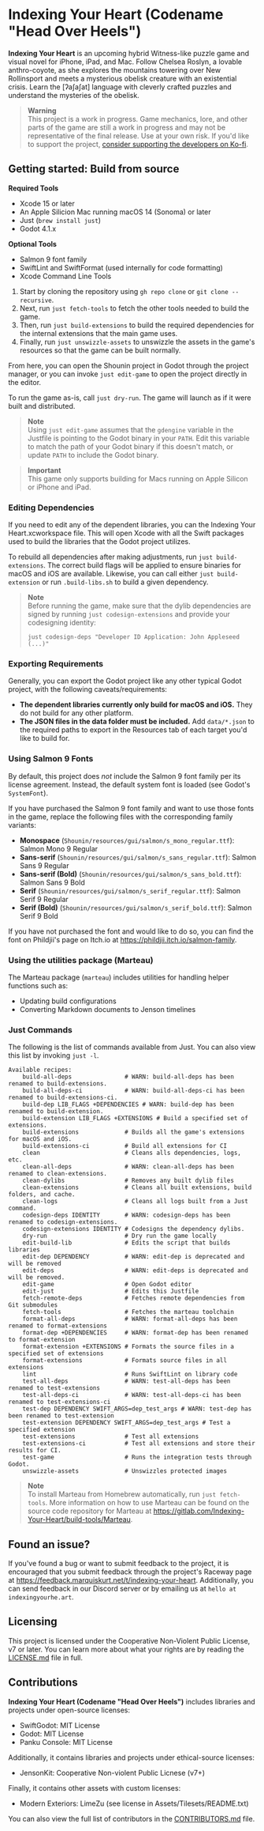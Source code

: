 # Indexing Your Heart (Codename "Head Over Heels")

**Indexing Your Heart** is an upcoming hybrid Witness-like puzzle game and visual novel
for iPhone, iPad, and Mac. Follow Chelsea Roslyn, a lovable anthro-coyote, as she explores
the mountains towering over New Rollinsport and meets a mysterious obelisk creature with
an existential crisis. Learn the [ʔaʃaʃat] language with cleverly crafted puzzles and
understand the mysteries of the obelisk.

> **Warning**  
> This project is a work in progress. Game mechanics, lore, and other parts of the game
> are still a work in progress and may not be representative of the final release. Use at
> your own risk. If you'd like to support the project,
> [consider supporting the developers on Ko-fi][kofi].

[kofi]: https://ko-fi.com/marquiskurt

## Getting started: Build from source

**Required Tools**

- Xcode 15 or later
- An Apple Silicion Mac running macOS 14 (Sonoma) or later
- Just (`brew install just`)
- Godot 4.1.x

**Optional Tools**

- Salmon 9 font family
- SwiftLint and SwiftFormat (used internally for code formatting)
- Xcode Command Line Tools

1. Start by cloning the repository using `gh repo clone` or `git clone --recursive`.
2. Next, run `just fetch-tools` to fetch the other tools needed to build the game.
3. Then, run `just build-extensions` to build the required dependencies for the internal
   extensions that the main game uses.
4. Finally, run `just unswizzle-assets` to unswizzle the assets in the game's resources so
   that the game can be built normally.

From here, you can open the Shounin project in Godot through the project manager, or
you can invoke `just edit-game` to open the project directly in the editor.

To run the game as-is, call `just dry-run`. The game will launch as if it were built
and distributed.

> **Note**  
> Using `just edit-game` assumes that the `gdengine` variable in the Justfile is
> pointing to the Godot binary in your `PATH`. Edit this variable to match the path
> of your Godot binary if this doesn't match, or update `PATH` to include the Godot
> binary.

> **Important**  
> This game only supports building for Macs running on Apple Silicon or iPhone and
> iPad.

### Editing Dependencies

If you need to edit any of the dependent libraries, you can the Indexing Your
Heart.xcworkspace file. This will open Xcode with all the Swift packages used
to build the libraries that the Godot project utilizes.

To rebuild all dependencies after making adjustments, run `just build-extensions`.
The correct build flags will be applied to ensure binaries for macOS and iOS are
available. Likewise, you can call either `just build-extension` or run
`.build-libs.sh` to build a given dependency.

> **Note**  
> Before running the game, make sure that the dylib dependencies are signed by
> running `just codesign-extensions` and provide your codesigning identity:
> 
> ```
> just codesign-deps "Developer ID Application: John Appleseed (...)"
> ```

### Exporting Requirements

Generally, you can export the Godot project like any other typical Godot project,
with the following caveats/requirements:

- **The dependent libraries currently only build for macOS and iOS.** They do not
  build for any other platform.
- **The JSON files in the data folder must be included.** Add `data/*.json` to the
  required paths to export in the Resources tab of each target you'd like to build
  for.

### Using Salmon 9 Fonts

By default, this project does _not_ include the Salmon 9 font family per its license
agreement. Instead, the default system font is loaded (see Godot's `SystemFont`).

If you have purchased the Salmon 9 font family and want to use those fonts in the
game, replace the following files with the corresponding family variants:

- **Monospace** (`Shounin/resources/gui/salmon/s_mono_regular.ttf`): Salmon Mono 9
  Regular
- **Sans-serif** (`Shounin/resources/gui/salmon/s_sans_regular.ttf`): Salmon Sans 9
  Regular
- **Sans-serif (Bold)** (`Shounin/resources/gui/salmon/s_sans_bold.ttf`): Salmon
  Sans 9 Bold
- **Serif** (`Shounin/resources/gui/salmon/s_serif_regular.ttf`): Salmon Serif 9
  Regular
- **Serif (Bold)** (`Shounin/resources/gui/salmon/s_serif_bold.ttf`): Salmon Serif 9
  Bold

If you have not purchased the font and would like to do so, you can find the font on
Phildjii's page on Itch.io at https://phildjii.itch.io/salmon-family.

### Using the utilities package (Marteau)

The Marteau package (`marteau`) includes utilities for handling helper functions
such as:

- Updating build configurations
- Converting Markdown documents to Jenson timelines

### Just Commands

The following is the list of commands available from Just. You can also view this
list by invoking `just -l`.

```
Available recipes:
    build-all-deps               # WARN: build-all-deps has been renamed to build-extensions.
    build-all-deps-ci            # WARN: build-all-deps-ci has been renamed to build-extensions-ci.
    build-dep LIB_FLAGS +DEPENDENCIES # WARN: build-dep has been renamed to build-extension.
    build-extension LIB_FLAGS +EXTENSIONS # Build a specified set of extensions.
    build-extensions             # Builds all the game's extensions for macOS and iOS.
    build-extensions-ci          # Build all extensions for CI
    clean                        # Cleans alls dependencies, logs, etc.
    clean-all-deps               # WARN: clean-all-deps has been renamed to clean-extensions.
    clean-dylibs                 # Removes any built dylib files
    clean-extensions             # Cleans all built extensions, build folders, and cache.
    clean-logs                   # Cleans all logs built from a Just command.
    codesign-deps IDENTITY       # WARN: codesign-deps has been renamed to codesign-extensions.
    codesign-extensions IDENTITY # Codesigns the dependency dylibs.
    dry-run                      # Dry run the game locally
    edit-build-lib               # Edits the script that builds libraries
    edit-dep DEPENDENCY          # WARN: edit-dep is deprecated and will be removed
    edit-deps                    # WARN: edit-deps is deprecated and will be removed.
    edit-game                    # Open Godot editor
    edit-just                    # Edits this Justfile
    fetch-remote-deps            # Fetches remote dependencies from Git submodules
    fetch-tools                  # Fetches the marteau toolchain
    format-all-deps              # WARN: format-all-deps has been renamed to format-extensions
    format-dep +DEPENDENCIES     # WARN: format-dep has been renamed to format-extension
    format-extension +EXTENSIONS # Formats the source files in a specified set of extensions
    format-extensions            # Formats source files in all extensions
    lint                         # Runs SwiftLint on library code
    test-all-deps                # WARN: test-all-deps has been renamed to test-extensions
    test-all-deps-ci             # WARN: test-all-deps-ci has been renamed to test-extensions-ci
    test-dep DEPENDENCY SWIFT_ARGS=dep_test_args # WARN: test-dep has been renamed to test-extension
    test-extension DEPENDENCY SWIFT_ARGS=dep_test_args # Test a specified extension
    test-extensions              # Test all extensions
    test-extensions-ci           # Test all extensions and store their results for CI.
    test-game                    # Runs the integration tests through Godot.
    unswizzle-assets             # Unswizzles protected images

```

> **Note**  
> To install Marteau from Homebrew automatically, run `just fetch-tools`. More
> information on how to use Marteau can be found on the source code repository
> for Marteau at
> https://gitlab.com/Indexing-Your-Heart/build-tools/Marteau.

## Found an issue?

If you've found a bug or want to submit feedback to the project, it is encouraged
that you submit feedback through the project's Raceway page at
https://feedback.marquiskurt.net/t/indexing-your-heart. Additionally, you can send
feedback in our Discord server or by emailing us at `hello at indexingyourhe.art`.

## Licensing

This project is licensed under the Cooperative Non-Violent Public License, v7 or
later. You can learn more about what your rights are by reading the
[LICENSE.md](./LICENSE.md) file in full.

## Contributions

**Indexing Your Heart (Codename "Head Over Heels")** includes libraries and projects
under open-source licenses:

- SwiftGodot: MIT License
- Godot: MIT License
- Panku Console: MIT License

Additionally, it contains libraries and projects under ethical-source licenses:

- JensonKit: Cooperative Non-violent Public Licnese (v7+)

Finally, it contains other assets with custom licenses:

- Modern Exteriors: LimeZu (see license in Assets/Tilesets/README.txt)

You can also view the full list of contributors in the
[CONTRIBUTORS.md](./CONTRIBUTORS.md) file.
